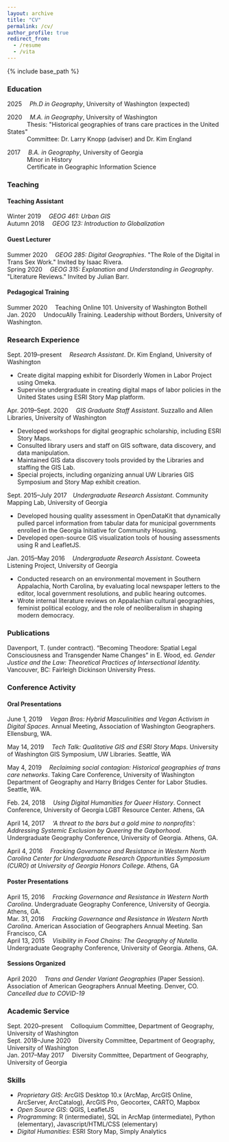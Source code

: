 ```yaml
---
layout: archive
title: "CV"
permalink: /cv/
author_profile: true
redirect_from:
  - /resume
  - /vita
---
```


{% include base_path %}

### Education

2025 &emsp;*Ph.D in Geography*, University of Washington (expected)

2020 &emsp;*M.A. in Geography*, University of Washington  
&emsp;&emsp;&emsp; Thesis: "Historical geographies of trans care practices in the United States"  
&emsp;&emsp;&emsp; Committee: Dr. Larry Knopp (adviser) and Dr. Kim England

2017 &emsp;*B.A. in Geography*, University of Georgia  
&emsp;&emsp;&emsp; Minor in History  
&emsp;&emsp;&emsp; Certificate in Geographic Information Science

### Teaching

#### Teaching Assistant
Winter 2019&emsp; *GEOG 461: Urban GIS*  
Autumn 2018&emsp; *GEOG 123: Introduction to Globalization*

#### Guest Lecturer
Summer 2020&emsp; *GEOG 285: Digital Geographies*. "The Role of the Digital in Trans Sex Work." Invited by Isaac Rivera.  
Spring 2020&emsp; *GEOG 315: Explanation and Understanding in Geography*. "Literature Reviews." Invited by Julian Barr.

#### Pedagogical Training
Summer 2020&emsp; Teaching Online 101. University of Washington Bothell  
Jan. 2020&emsp; UndocuAlly Training. Leadership without Borders, University of Washington.

### Research Experience

Sept. 2019–⁠present&emsp; *Research Assistant*. Dr. Kim England, University of Washington
* Create digital mapping exhibit for Disorderly Women in Labor Project using Omeka. <!-- link to this in portfolio someday -->
* Supervise undergraduate in creating digital maps of labor policies in the United States using ESRI Story Map platform.

Apr. 2019–Sept. 2020&emsp; *GIS Graduate Staff Assistant*. Suzzallo and Allen Libraries, University of Washington
* Developed workshops for digital geographic scholarship, including ESRI Story Maps.
* Consulted library users and staff on GIS software, data discovery, and data manipulation.
* Maintained GIS data discovery tools provided by the Libraries and staffing the GIS Lab.
* Special projects, including organizing annual UW Libraries GIS Symposium and Story Map exhibit creation.

Sept. 2015–July 2017&emsp;*Undergraduate Research Assistant*. Community Mapping Lab, University of Georgia  
* Developed housing quality assessment in OpenDataKit that dynamically pulled parcel information from tabular data for municipal governments enrolled in the Georgia Initiative for Community Housing.
* Developed open-source GIS visualization tools of housing assessments using R and LeafletJS.


Jan. 2015–May 2016&emsp; _Undergraduate Research Assistant_. Coweeta Listening Project, University of Georgia
* Conducted research on an environmental movement in Southern Appalachia, North Carolina, by evaluating local newspaper letters to the editor, local government resolutions, and public hearing outcomes.
* Wrote internal literature reviews on Appalachian cultural geographies, feminist political ecology, and the role of neoliberalism in shaping modern democracy.

### Publications

Davenport, T. (under contract). “Becoming Theodore: Spatial Legal Consciousness and Transgender Name Changes” in E. Wood,
ed. *Gender Justice and the Law: Theoretical Practices of Intersectional Identity.* Vancouver, BC: Fairleigh Dickinson University Press.

### Conference Activity

#### Oral Presentations
June 1, 2019&emsp; *Vegan Bros: Hybrid Masculinities and Vegan Activism in Digital Spaces*. Annual Meeting, Association of Washington Geographers. Ellensburg, WA.

May 14, 2019&emsp; *Tech Talk: Qualitative GIS and ESRI Story Maps*. University of Washington GIS Symposium, UW Libraries. Seattle, WA

May 4, 2019&emsp; *Reclaiming social contagion: Historical geographies of trans care networks*. Taking Care Conference, University of Washington Department of Geography and Harry Bridges Center for Labor Studies. Seattle, WA.

Feb. 24, 2018&emsp; *Using Digital Humanities for Queer History*. Connect Conference, University of Georgia LGBT Resource Center. Athens, GA

April 14, 2017&emsp; *‘A threat to the bars but a gold mine to nonprofits’: Addressing Systemic Exclusion by Queering the Gayborhood*. Undergraduate Geography Conference, University of Georgia. Athens, GA.

April 4, 2016&emsp; *Fracking Governance and Resistance in Western North Carolina Center for Undergraduate Research Opportunities Symposium (CURO) at University of Georgia Honors College*. Athens, GA

#### Poster Presentations
April 15, 2016&emsp; *Fracking Governance and Resistance in Western North Carolina*. Undergraduate Geography Conference, University of Georgia. Athens, GA.  
Mar. 31, 2016&emsp; *Fracking Governance and Resistance in Western North Carolina*. American Association of Geographers Annual Meeting. San Francisco, CA  
April 13, 2015&emsp; *Visibility in Food Chains: The Geography of Nutella.* Undergraduate Geography Conference, University of Georgia. Athens, GA.

#### Sessions Organized
April 2020&emsp; *Trans and Gender Variant Geographies* (Paper Session). Association of American Geographers Annual Meeting. Denver, CO. *Cancelled due to COVID-19*


### Academic Service
Sept. 2020–present&emsp; Colloquium Committee, Department of Geography, University of Washington  
Sept. 2018–June 2020&emsp; Diversity Committee, Department of Geography, University of Washington  
Jan. 2017–May 2017&emsp; Diversity Committee, Department of Geography, University of Georgia


### Skills
* *Proprietary GIS*: ArcGIS Desktop 10.x (ArcMap, ArcGIS Online, ArcServer, ArcCatalog), ArcGIS Pro, Geocortex, CARTO, Mapbox
* *Open Source GIS*: QGIS, LeafletJS
* *Programming*: R (intermediate), SQL in ArcMap (intermediate), Python (elementary), Javascript/HTML/CSS (elementary)
* *Digital Humanities*: ESRI Story Map, Simply Analytics

